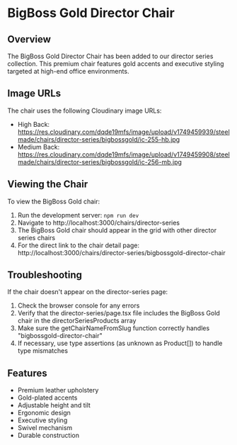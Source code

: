 # BigBoss Gold Director Chair

## Overview
The BigBoss Gold Director Chair has been added to our director series collection. This premium chair features gold accents and executive styling targeted at high-end office environments.

## Image URLs
The chair uses the following Cloudinary image URLs:
- High Back: https://res.cloudinary.com/dqde19mfs/image/upload/v1749459939/steelmade/chairs/director-series/bigbossgold/ic-255-hb.jpg
- Medium Back: https://res.cloudinary.com/dqde19mfs/image/upload/v1749459908/steelmade/chairs/director-series/bigbossgold/ic-256-mb.jpg

## Viewing the Chair
To view the BigBoss Gold chair:

1. Run the development server: `npm run dev`
2. Navigate to http://localhost:3000/chairs/director-series
3. The BigBoss Gold chair should appear in the grid with other director series chairs
4. For the direct link to the chair detail page: http://localhost:3000/chairs/director-series/bigbossgold-director-chair

## Troubleshooting
If the chair doesn't appear on the director-series page:

1. Check the browser console for any errors
2. Verify that the director-series/page.tsx file includes the BigBoss Gold chair in the directorSeriesProducts array
3. Make sure the getChairNameFromSlug function correctly handles "bigbossgold-director-chair"
4. If necessary, use type assertions (as unknown as Product[]) to handle type mismatches

## Features
- Premium leather upholstery
- Gold-plated accents
- Adjustable height and tilt
- Ergonomic design
- Executive styling
- Swivel mechanism
- Durable construction